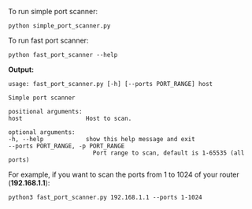 To run simple port scanner:   
```
python simple_port_scanner.py
```
To run fast port scanner:
```
python fast_port_scanner --help
```
**Output:**
```
usage: fast_port_scanner.py [-h] [--ports PORT_RANGE] host

Simple port scanner

positional arguments:
host                  Host to scan.

optional arguments:
-h, --help            show this help message and exit
--ports PORT_RANGE, -p PORT_RANGE
                        Port range to scan, default is 1-65535 (all ports)
```
For example, if you want to scan the ports from 1 to 1024 of your router (**192.168.1.1**):
```
python3 fast_port_scanner.py 192.168.1.1 --ports 1-1024
```